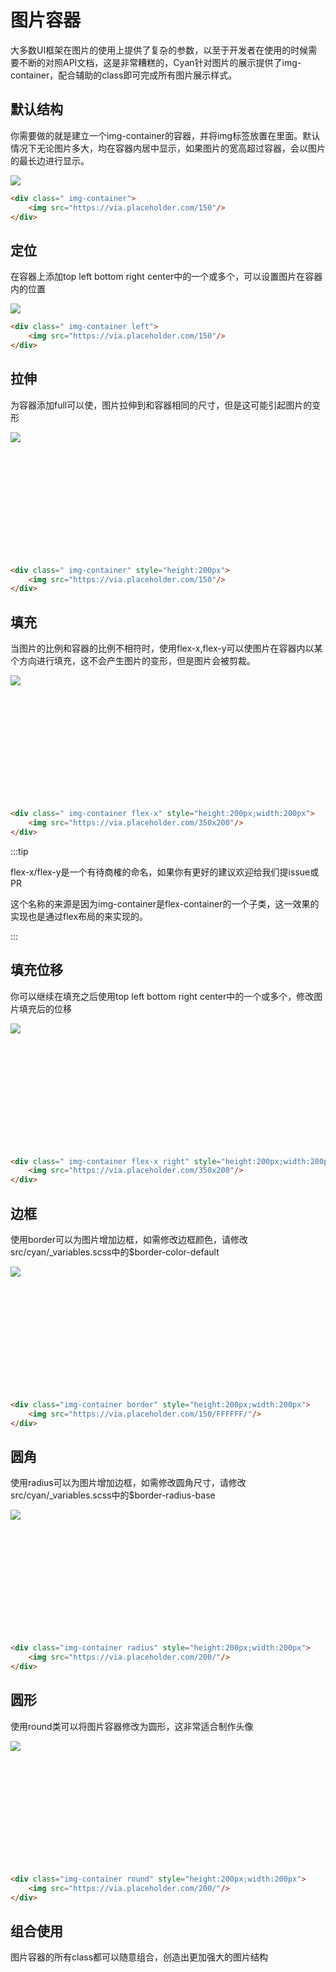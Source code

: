 # 图片容器
大多数UI框架在图片的使用上提供了复杂的参数，以至于开发者在使用的时候需要不断的对照API文档，这是非常糟糕的，Cyan针对图片的展示提供了img-container，配合辅助的class即可完成所有图片展示样式。

## 默认结构
你需要做的就是建立一个img-container的容器，并将img标签放置在里面。默认情况下无论图片多大，均在容器内居中显示，如果图片的宽高超过容器，会以图片的最长边进行显示。

<Exp>
<div slot="exp">
    <div class="demo img-container">
        <img src="https://via.placeholder.com/150"/>
    </div>
</div>
<div slot="code">

```html
<div class=" img-container">
    <img src="https://via.placeholder.com/150"/>
</div>
```
</div>
</Exp>

## 定位
在容器上添加top left bottom right center中的一个或多个，可以设置图片在容器内的位置

<Exp>
<div slot="exp">
    <div class="demo img-container left">
        <img src="https://via.placeholder.com/150"/>
    </div>
</div>
<div slot="code">

```html
<div class=" img-container left">
    <img src="https://via.placeholder.com/150"/>
</div>
```
</div>
</Exp>

## 拉伸
为容器添加full可以使，图片拉伸到和容器相同的尺寸，但是这可能引起图片的变形

<Exp>
<div slot="exp">
    <div class="demo img-container full" style="height:200px">
        <img src="https://via.placeholder.com/150"/>
    </div>
</div>
<div slot="code">

```html
<div class=" img-container" style="height:200px">
    <img src="https://via.placeholder.com/150"/>
</div>
```
</div>
</Exp>

## 填充
当图片的比例和容器的比例不相符时，使用flex-x,flex-y可以使图片在容器内以某个方向进行填充，这不会产生图片的变形，但是图片会被剪裁。

<Exp>
<div slot="exp">
    <div class="demo img-container flex-x" style="height:200px;width:200px">
        <img src="https://via.placeholder.com/350x200"/>
    </div>
</div>
<div slot="code">

```html
<div class=" img-container flex-x" style="height:200px;width:200px">
    <img src="https://via.placeholder.com/350x200"/>
</div>
```
</div>
</Exp>


:::tip

flex-x/flex-y是一个有待商榷的命名，如果你有更好的建议欢迎给我们提issue或PR

这个名称的来源是因为img-container是flex-container的一个子类，这一效果的实现也是通过flex布局的来实现的。

:::

## 填充位移

你可以继续在填充之后使用top left bottom right center中的一个或多个，修改图片填充后的位移

<Exp>
<div slot="exp">
    <div class="demo img-container flex-x right" style="height:200px;width:200px">
        <img src="https://via.placeholder.com/350x200"/>
    </div>
</div>
<div slot="code">

```html
<div class=" img-container flex-x right" style="height:200px;width:200px">
    <img src="https://via.placeholder.com/350x200"/>
</div>
```
</div>
</Exp>


## 边框
使用border可以为图片增加边框，如需修改边框颜色，请修改src/cyan/_variables.scss中的$border-color-default

<Exp>
<div slot="exp">
    <div class="img-container border" style="height:200px;width:200px">
        <img src="https://via.placeholder.com/150/FFFFFF/"/>
    </div>
</div>
<div slot="code">

```html
<div class="img-container border" style="height:200px;width:200px">
    <img src="https://via.placeholder.com/150/FFFFFF/"/>
</div>
```
</div>
</Exp>

## 圆角

使用radius可以为图片增加边框，如需修改圆角尺寸，请修改src/cyan/_variables.scss中的$border-radius-base

<Exp>
<div slot="exp" class="radius">
    <div class="img-container radius" style="height:200px;width:200px">
        <img src="https://via.placeholder.com/200/"/>
    </div>
</div>
<div slot="code">

```html
<div class="img-container radius" style="height:200px;width:200px">
    <img src="https://via.placeholder.com/200/"/>
</div>
```
</div>
</Exp>

## 圆形
使用round类可以将图片容器修改为圆形，这非常适合制作头像

<Exp>
<div slot="exp" class="radius">
    <div class="img-container round" style="height:200px;width:200px">
        <img src="https://via.placeholder.com/200/"/>
    </div>
</div>
<div slot="code">

```html
<div class="img-container round" style="height:200px;width:200px">
    <img src="https://via.placeholder.com/200/"/>
</div>
```
</div>
</Exp>

## 组合使用
图片容器的所有class都可以随意组合，创造出更加强大的图片结构
<Cyan-ImgContainer></Cyan-ImgContainer>
